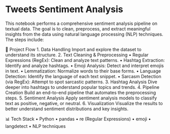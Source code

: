 # Tweets Sentiment Analysis

This notebook performs a comprehensive sentiment analysis pipeline on textual data. The goal is to clean, preprocess, and extract meaningful insights from the data using natural language processing (NLP) techniques.
The steps include:

🧩 Project Flow
	1.	Data Handling
Import and explore the dataset to understand its structure.
	2.	Text Cleaning & Preprocessing
	•	Regular Expressions (RegEx): Clean and analyze text patterns.
	•	Hashtag Extraction: Identify and analyze hashtags.
	•	Emoji Analysis: Detect and interpret emojis in text.
	•	Lemmatization: Normalize words to their base forms.
	•	Language Detection: Identify the language of each text snippet.
	•	Sarcasm Detection (via RegEx): Attempt to spot sarcastic patterns.
	3.	Hashtag Analysis
Dive deeper into hashtags to understand popular topics and trends.
	4.	Pipeline Creation
Build an end-to-end pipeline that automates the preprocessing steps.
	5.	Sentiment Analysis
Apply sentiment analysis models to classify text as positive, negative, or neutral.
	6.	Visualization
Visualize the results to better understand sentiment distributions and key insights.

📊 Tech Stack
•	Python
•	pandas
•	re (Regular Expressions)
•	emoji
•	langdetect
•	NLP techniques
